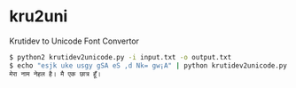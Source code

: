 # kru2uni
Krutidev to Unicode Font Convertor

```bash
$ python2 krutidev2unicode.py -i input.txt -o output.txt
$ echo "esjk uke usgy gSA eS ,d Nk= gw¡A" | python krutidev2unicode.py 
मेरा नाम नेहल है। मै एक छात्र हूँ।
```
